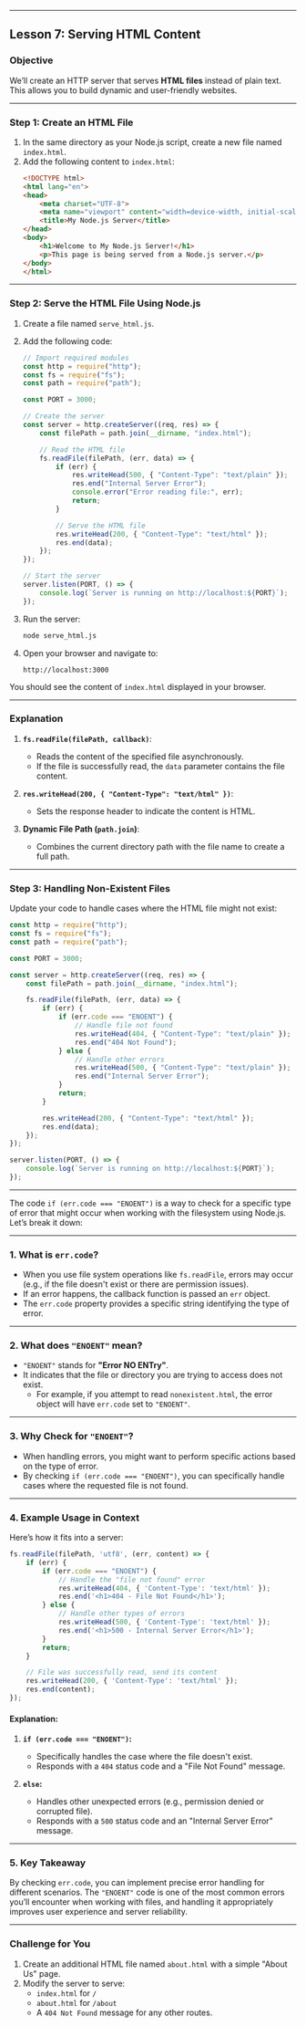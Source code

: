 
---

## **Lesson 7: Serving HTML Content**

### **Objective**
We’ll create an HTTP server that serves **HTML files** instead of plain text. This allows you to build dynamic and user-friendly websites.

---

### **Step 1: Create an HTML File**

1. In the same directory as your Node.js script, create a new file named `index.html`.
2. Add the following content to `index.html`:
   ```html
   <!DOCTYPE html>
   <html lang="en">
   <head>
       <meta charset="UTF-8">
       <meta name="viewport" content="width=device-width, initial-scale=1.0">
       <title>My Node.js Server</title>
   </head>
   <body>
       <h1>Welcome to My Node.js Server!</h1>
       <p>This page is being served from a Node.js server.</p>
   </body>
   </html>
   ```

---

### **Step 2: Serve the HTML File Using Node.js**

1. Create a file named `serve_html.js`.
2. Add the following code:
   ```javascript
   // Import required modules
   const http = require("http");
   const fs = require("fs");
   const path = require("path");

   const PORT = 3000;

   // Create the server
   const server = http.createServer((req, res) => {
       const filePath = path.join(__dirname, "index.html");

       // Read the HTML file
       fs.readFile(filePath, (err, data) => {
           if (err) {
               res.writeHead(500, { "Content-Type": "text/plain" });
               res.end("Internal Server Error");
               console.error("Error reading file:", err);
               return;
           }

           // Serve the HTML file
           res.writeHead(200, { "Content-Type": "text/html" });
           res.end(data);
       });
   });

   // Start the server
   server.listen(PORT, () => {
       console.log(`Server is running on http://localhost:${PORT}`);
   });
   ```

3. Run the server:
   ```bash
   node serve_html.js
   ```

4. Open your browser and navigate to:
   ```
   http://localhost:3000
   ```

You should see the content of `index.html` displayed in your browser.

---

### **Explanation**

1. **`fs.readFile(filePath, callback)`**:
   - Reads the content of the specified file asynchronously.
   - If the file is successfully read, the `data` parameter contains the file content.

2. **`res.writeHead(200, { "Content-Type": "text/html" })`**:
   - Sets the response header to indicate the content is HTML.

3. **Dynamic File Path (`path.join`)**:
   - Combines the current directory path with the file name to create a full path.

---

### **Step 3: Handling Non-Existent Files**

Update your code to handle cases where the HTML file might not exist:

```javascript
const http = require("http");
const fs = require("fs");
const path = require("path");

const PORT = 3000;

const server = http.createServer((req, res) => {
    const filePath = path.join(__dirname, "index.html");

    fs.readFile(filePath, (err, data) => {
        if (err) {
            if (err.code === "ENOENT") {
                // Handle file not found
                res.writeHead(404, { "Content-Type": "text/plain" });
                res.end("404 Not Found");
            } else {
                // Handle other errors
                res.writeHead(500, { "Content-Type": "text/plain" });
                res.end("Internal Server Error");
            }
            return;
        }

        res.writeHead(200, { "Content-Type": "text/html" });
        res.end(data);
    });
});

server.listen(PORT, () => {
    console.log(`Server is running on http://localhost:${PORT}`);
});
```

---

The code `if (err.code === "ENOENT")` is a way to check for a specific type of error that might occur when working with the filesystem using Node.js. Let’s break it down:

---

### **1. What is `err.code`?**
- When you use file system operations like `fs.readFile`, errors may occur (e.g., if the file doesn't exist or there are permission issues).
- If an error happens, the callback function is passed an `err` object.
- The `err.code` property provides a specific string identifying the type of error.

---

### **2. What does `"ENOENT"` mean?**
- `"ENOENT"` stands for **"Error NO ENTry"**.
- It indicates that the file or directory you are trying to access does not exist.
  - For example, if you attempt to read `nonexistent.html`, the error object will have `err.code` set to `"ENOENT"`.

---

### **3. Why Check for `"ENOENT"`?**
- When handling errors, you might want to perform specific actions based on the type of error.
- By checking `if (err.code === "ENOENT")`, you can specifically handle cases where the requested file is not found.

---

### **4. Example Usage in Context**

Here’s how it fits into a server:

```javascript
fs.readFile(filePath, 'utf8', (err, content) => {
    if (err) {
        if (err.code === "ENOENT") {
            // Handle the "file not found" error
            res.writeHead(404, { 'Content-Type': 'text/html' });
            res.end('<h1>404 - File Not Found</h1>');
        } else {
            // Handle other types of errors
            res.writeHead(500, { 'Content-Type': 'text/html' });
            res.end('<h1>500 - Internal Server Error</h1>');
        }
        return;
    }

    // File was successfully read, send its content
    res.writeHead(200, { 'Content-Type': 'text/html' });
    res.end(content);
});
```

#### Explanation:
1. **`if (err.code === "ENOENT")`:**
   - Specifically handles the case where the file doesn't exist.
   - Responds with a `404` status code and a "File Not Found" message.

2. **`else`:**
   - Handles other unexpected errors (e.g., permission denied or corrupted file).
   - Responds with a `500` status code and an "Internal Server Error" message.

---

### **5. Key Takeaway**
By checking `err.code`, you can implement precise error handling for different scenarios. The `"ENOENT"` code is one of the most common errors you’ll encounter when working with files, and handling it appropriately improves user experience and server reliability. 

---

### **Challenge for You**
1. Create an additional HTML file named `about.html` with a simple "About Us" page.
2. Modify the server to serve:
   - `index.html` for `/`
   - `about.html` for `/about`
   - A `404 Not Found` message for any other routes.
